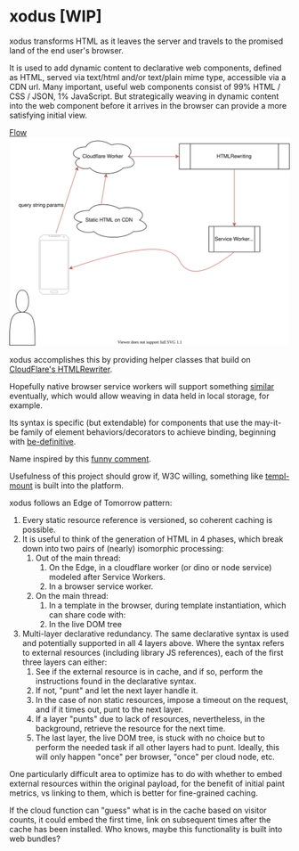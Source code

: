 # xodus [WIP]

xodus transforms HTML as it leaves the server and travels to the promised land of the end user's browser.

It is used to add dynamic content to declarative web components, defined as HTML, served via text/html and/or text/plain mime type, accessible via a CDN url.  Many important, useful web components consist of 99% HTML / CSS / JSON, 1% JavaScript.  But strategically weaving in dynamic content into the web component before it arrives in the browser can provide a more satisfying initial view. 

[Flow](./xodus.svg)
<img src="./xodus.svg">

xodus accomplishes this by providing helper classes that build on [CloudFlare's HTMLRewriter](https://developers.cloudflare.com/workers/runtime-apis/html-rewriter).

Hopefully native browser service workers will support something [similar](https://discourse.wicg.io/t/proposal-support-cloudflares-htmlrewriter-api-in-workers/5721)  eventually, which would allow weaving in data held in local storage, for example.

Its syntax is specific (but extendable) for components that use the may-it-be family of element behaviors/decorators to achieve binding, beginning with [be-definitive](https://github.com/bahrus/be-definitive).

Name inspired by this [funny comment](https://twitter.com/davatron5000/status/1312955820137754624).

Usefulness of this project should grow if, W3C willing, something like [templ-mount](https://github.com/bahrus/templ-mount) is built into the platform.

xodus follows an Edge of Tomorrow pattern:

1.  Every static resource reference is versioned, so coherent caching is possible.
2.  It is useful to think of the generation of HTML in 4 phases, which break down into two pairs of (nearly) isomorphic processing:
    1.  Out of the main thread:
        1.  On the Edge, in a cloudflare worker (or dino or node service) modeled after Service Workers.
        2.  In a browser service worker.
    2.  On the main thread:
        1.  In a template in the browser, during template instantiation, which can share code with:
        2.  In the live DOM tree
3.  Multi-layer declarative redundancy.  The same declarative syntax is used and potentially supported in all 4 layers above.  Where the syntax refers to external resources (including library JS references), each of the first three layers can either:
    1.  See if the external resource is in cache, and if so, perform the instructions found in the declarative syntax.
    2.  If not, "punt" and let the next layer handle it.
    3.  In the case of non static resources, impose a timeout on the request, and if it times out, punt to the next layer.
    4.  If a layer "punts" due to lack of resources, nevertheless, in the background, retrieve the resource for the next time.
    5.  The last layer, the live DOM tree, is stuck with no choice but to perform the needed task if all other layers had to punt.  Ideally, this will only happen "once" per browser, "once" per cloud node, etc.

One particularly difficult area to optimize has to do with whether to embed external resources within the original payload, for the benefit of initial paint metrics, vs linking to them, which is better for fine-grained caching.

If the cloud function can "guess" what is in the cache based on visitor counts, it could embed the first time, link on subsequent times after the cache has been installed.  Who knows, maybe this functionality is built into web bundles?


